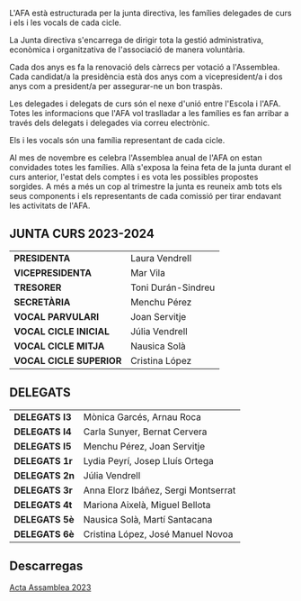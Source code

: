 L'AFA està estructurada per la junta directiva, les famílies delegades de curs i els i les vocals de cada cicle. 

La Junta directiva s'encarrega de dirigir tota la gestió administrativa, econòmica i organitzativa de l'associació de manera voluntària. 

Cada dos anys es fa la renovació dels càrrecs per votació a l'Assemblea. Cada candidat/a la presidència està dos anys com a vicepresident/a i dos anys com a president/a per assegurar-ne un bon traspàs. 

Les delegades i delegats de curs són el nexe d'unió entre l'Escola i l'AFA. Totes les informacions que l'AFA vol traslladar a les famílies es fan arribar a través dels delegats i delegades via correu electrònic.

Els i les vocals són una família representant de cada cicle.

Al mes de novembre es celebra l'Assemblea anual de l'AFA on estan convidades totes les famílies. Allà s'exposa la feina feta de la junta durant el curs anterior, l'estat dels comptes i es vota les possibles propostes sorgides. A més a més un cop al trimestre la junta es reuneix amb tots els seus components i els representants de cada comissió per tirar endavant les activitats de l'AFA.


## JUNTA CURS 2023-2024
|                            |                         |
|----------------------------|-------------------------|
| __PRESIDENTA__             | Laura Vendrell          |
| __VICEPRESIDENTA__         | Mar Vila                |
| __TRESORER__               | Toni Durán-Sindreu      |
| __SECRETÀRIA__             | Menchu Pérez            | 
| __VOCAL PARVULARI__        | Joan Servitje           |
| __VOCAL CICLE INICIAL__    | Júlia Vendrell          |
| __VOCAL CICLE MITJA__      | Nausica Solà            |
| __VOCAL CICLE SUPERIOR__   | Cristina López          |

## DELEGATS

|   |   |
|--------------------|---------------------------------------|
| __DELEGATS I3__    | Mònica Garcés, Arnau Roca             |
| __DELEGATS I4__    | Carla Sunyer, Bernat Cervera          |
| __DELEGATS I5__    | Menchu Pérez, Joan Servitje           |
| __DELEGATS 1r__    | Lydia Peyrí, Josep Lluís Ortega       |
| __DELEGATS 2n__    | Júlia Vendrell                        |                     
| __DELEGATS 3r__    | Anna Elorz Ibáñez, Sergi Montserrat   |                     
| __DELEGATS 4t__    | Mariona Aixelà, Miguel Bellota        |
| __DELEGATS 5è__    | Nausica Solà, Martí Santacana         |
| __DELEGATS 6è__    | Cristina López, José Manuel Novoa     |


## Descarregas

[Acta Assamblea 2023](/documents/Acta_Assemblea_AFA_2023.pdf)